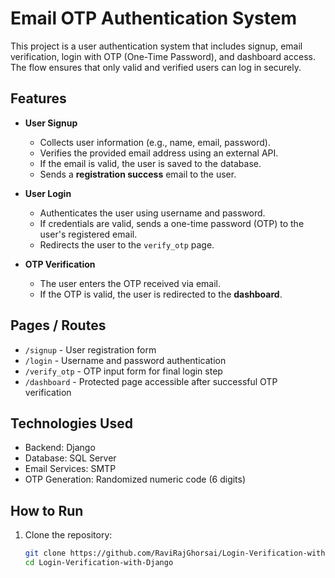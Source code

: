 # Email OTP Authentication System

This project is a user authentication system that includes signup, email verification, login with OTP (One-Time Password), and dashboard access. The flow ensures that only valid and verified users can log in securely.

## Features

- **User Signup**
  - Collects user information (e.g., name, email, password).
  - Verifies the provided email address using an external API.
  - If the email is valid, the user is saved to the database.
  - Sends a **registration success** email to the user.

- **User Login**
  - Authenticates the user using username and password.
  - If credentials are valid, sends a one-time password (OTP) to the user's registered email.
  - Redirects the user to the `verify_otp` page.

- **OTP Verification**
  - The user enters the OTP received via email.
  - If the OTP is valid, the user is redirected to the **dashboard**.

## Pages / Routes

- `/signup` - User registration form
- `/login` - Username and password authentication
- `/verify_otp` - OTP input form for final login step
- `/dashboard` - Protected page accessible after successful OTP verification

## Technologies Used

- Backend:  Django
- Database: SQL Server
- Email Services: SMTP
- OTP Generation: Randomized numeric code (6 digits)

## How to Run

1. Clone the repository:
   ```bash
   git clone https://github.com/RaviRajGhorsai/Login-Verification-with-Django.git
   cd Login-Verification-with-Django
